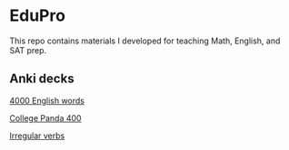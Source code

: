 # EduPro
This repo contains materials I developed for teaching Math, English, and SAT prep.

## Anki decks
[4000 English words](https://drive.google.com/file/d/1TTGGZ3Ac-fxh5TRhxwdrW8yziXkfG5LG/view?usp=drive_link)

[College Panda 400](https://drive.google.com/file/d/1jmJnK4nPZt6QGYsJDaG-7WLqeCAzo3yj/view?usp=sharing)

[Irregular verbs]([url](https://drive.google.com/file/d/1znW7LpmPSMIBrdpjxItEiIAUgffuVHwG/view?usp=sharing))
